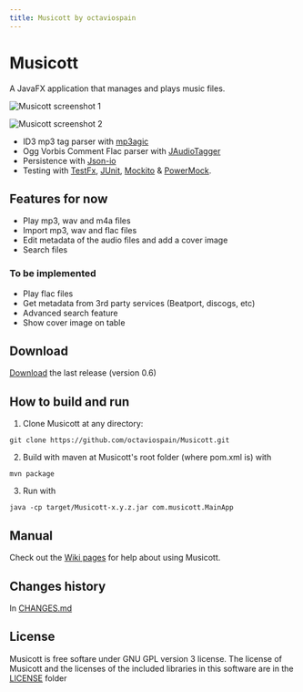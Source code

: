 ```yaml
---
title: Musicott by octaviospain
---
```

# Musicott
A JavaFX application that manages and plays music files.

![Musicott screenshot 1](https://dl.dropboxusercontent.com/u/3596661/main.png)

![Musicott screenshot 2](https://dl.dropboxusercontent.com/u/3596661/main2.png)

* ID3 mp3 tag parser with [mp3agic](https://github.com/mpatric/mp3agic "mp3agic")
* Ogg Vorbis Comment Flac parser with [JAudioTagger](https://bitbucket.org/ijabz/jaudiotagger "jAudioTagger")
* Persistence with [Json-io](https://github.com/jdereg/json-io "Json-io")
* Testing with [TestFx](https://github.com/TestFX/TestFX "TestFx"), [JUnit](https://github.com/junit-team/junit "JUnit"), [Mockito](https://github.com/mockito/mockito "Mockito") & [PowerMock](https://github.com/jayway/powermock "PowerMock").

## Features for now
* Play mp3, wav and m4a files
* Import mp3, wav and flac files
* Edit metadata of the audio files and add a cover image
* Search files

### To be implemented
* Play flac files
* Get metadata from 3rd party services (Beatport, discogs, etc)
* Advanced search feature
* Show cover image on table

## Download
[Download](https://github.com/octaviospain/Musicott/releases "Download") the last release (version 0.6)

## How to build and run
1. Clone Musicott at any directory:
```
git clone https://github.com/octaviospain/Musicott.git
```
2. Build with maven at Musicott's root folder (where pom.xml is) with
```
mvn package
```
3. Run with
```
java -cp target/Musicott-x.y.z.jar com.musicott.MainApp
```

## Manual
Check out the [Wiki pages](https://github.com/octaviospain/Musicott/wiki "Wiki") for help about using Musicott.

## Changes history
In [CHANGES.md](http://octaviospain.github.io/Musicott/changes.html "Changes History")

## License
Musicott is free softare under GNU GPL version 3 license. The license of Musicott and the licenses of the included libraries in this software are in the [LICENSE](https://github.com/octaviospain/Musicott/tree/master/license "License") folder